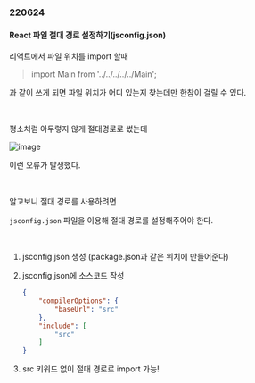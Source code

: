 ### 220624

#### React 파일 절대 경로 설정하기(jsconfig.json)

리액트에서 파일 위치를 import 할때

>  import Main from '../../../../../Main';

과 같이 쓰게 되면 파일 위치가 어디 있는지 찾는데만 한참이 걸릴 수 있다.

<br>

평소처럼 아무렇지 않게 절대경로로 썼는데

![image](https://user-images.githubusercontent.com/77482972/175483700-4a5b9c88-1fd2-4a1b-803d-14eacb7c8e21.png)

이런 오류가 발생했다.

<br>

알고보니 절대 경로를 사용하려면<br>

`jsconfig.json` 파일을 이용해 절대 경로를 설정해주어야 한다.

<br>

1. jsconfig.json 생성 (package.json과 같은 위치에 만들어준다)

2. jsconfig.json에 소스코드 작성

   ```json
   {
       "compilerOptions": {
           "baseUrl": "src"
       },
       "include": [
           "src"
       ]
   }
   ```

3. src 키워드 없이 절대 경로로 import 가능!
